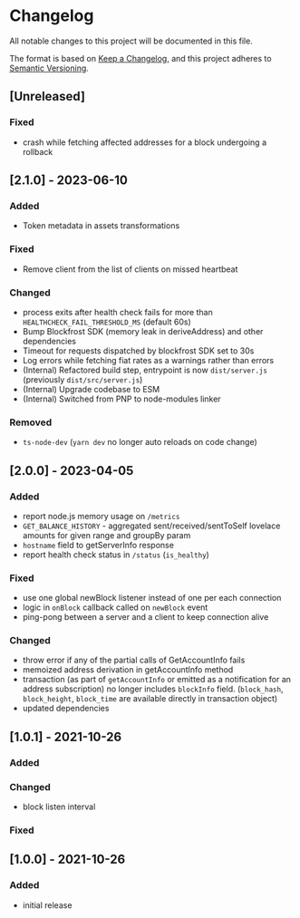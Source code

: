 # Changelog

All notable changes to this project will be documented in this file.

The format is based on [Keep a Changelog](https://keepachangelog.com/en/1.0.0/),
and this project adheres to [Semantic Versioning](https://semver.org/spec/v2.0.0.html).

## [Unreleased]

### Fixed

- crash while fetching affected addresses for a block undergoing a rollback

## [2.1.0] - 2023-06-10

### Added

- Token metadata in assets transformations

### Fixed

- Remove client from the list of clients on missed heartbeat

### Changed

- process exits after health check fails for more than `HEALTHCHECK_FAIL_THRESHOLD_MS` (default 60s)
- Bump Blockfrost SDK (memory leak in deriveAddress) and other dependencies
- Timeout for requests dispatched by blockfrost SDK set to 30s
- Log errors while fetching fiat rates as a warnings rather than errors
- (Internal) Refactored build step, entrypoint is now `dist/server.js` (previously `dist/src/server.js`)
- (Internal) Upgrade codebase to ESM
- (Internal) Switched from PNP to node-modules linker

### Removed

- `ts-node-dev` (`yarn dev` no longer auto reloads on code change)

## [2.0.0] - 2023-04-05

### Added

- report node.js memory usage on `/metrics`
- `GET_BALANCE_HISTORY` - aggregated sent/received/sentToSelf lovelace amounts for given range and groupBy param
- `hostname` field to getServerInfo response
- report health check status in `/status` (`is_healthy`)

### Fixed

- use one global newBlock listener instead of one per each connection
- logic in `onBlock` callback called on `newBlock` event
- ping-pong between a server and a client to keep connection alive

### Changed

- throw error if any of the partial calls of GetAccountInfo fails
- memoized address derivation in getAccountInfo method
- transaction (as part of `getAccountInfo` or emitted as a notification for an address subscription) no longer includes `blockInfo` field. (`block_hash`, `block_height`, `block_time` are available directly in transaction object)
- updated dependencies

## [1.0.1] - 2021-10-26

### Added

### Changed

- block listen interval

### Fixed

## [1.0.0] - 2021-10-26

### Added

- initial release
